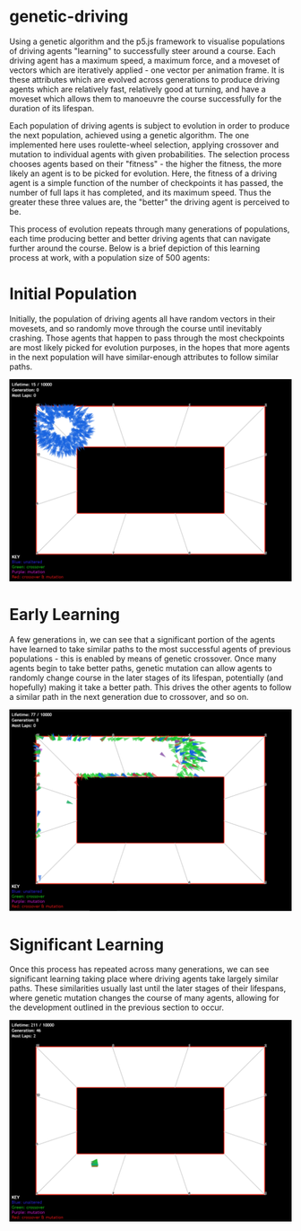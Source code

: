 # genetic-driving
Using a genetic algorithm and the p5.js framework to visualise populations of driving agents "learning" to successfully steer around a course. Each driving agent has a maximum speed, a maximum force, and a moveset of vectors which are iteratively applied - one vector per animation frame. It is these attributes which are evolved across generations to produce driving agents which are relatively fast, relatively good at turning, and have a moveset which allows them to manoeuvre the course successfully for the duration of its lifespan.

Each population of driving agents is subject to evolution in order to produce the next population, achieved using a genetic algorithm. The one implemented here uses roulette-wheel selection, applying crossover and mutation to individual agents with given probabilities. The selection process chooses agents based on their "fitness" - the higher the fitness, the more likely an agent is to be picked for evolution. Here, the fitness of a driving agent is a simple function of the number of checkpoints it has passed, the number of full laps it has completed, and its maximum speed. Thus the greater these three values are, the "better" the driving agent is perceived to be.

This process of evolution repeats through many generations of populations, each time producing better and better driving agents that can navigate further around the course. Below is a brief depiction of this learning process at work, with a population size of 500 agents:

# Initial Population
Initially, the population of driving agents all have random vectors in their movesets, and so randomly move through the course until inevitably crashing. Those agents that happen to pass through the most checkpoints are most likely picked for evolution purposes, in the hopes that more agents in the next population will have similar-enough attributes to follow similar paths.

![alt text](./resources/initial_population.PNG)

# Early Learning
A few generations in, we can see that a significant portion of the agents have learned to take similar paths to the most successful agents of previous populations - this is enabled by means of genetic crossover. Once many agents begin to take better paths, genetic mutation can allow agents to randomly change course in the later stages of its lifespan, potentially (and hopefully) making it take a better path. This drives the other agents to follow a similar path in the next generation due to crossover, and so on.

![alt text](./resources/early_learning.PNG)

# Significant Learning

Once this process has repeated across many generations, we can see significant learning taking place where driving agents take largely similar paths. These similarities usually last until the later stages of their lifespans, where genetic mutation changes the course of many agents, allowing for the development outlined in the previous section to occur.

![alt text](./resources/significant_learning.PNG)
